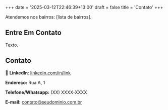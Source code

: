 +++
date = '2025-03-12T22:46:39+13:00'
draft = false
title = 'Contato'
+++

Atendemos nos bairros: [lista de bairros].

## Entre Em Contato

Texto.

## Contato

🔗 **LinkedIn**: [linkedin.com/in/link](https://linkedin.com/in/link)

**Endereço:** Rua A, 1

**Telefone/Whatsapp:** (XX) XXXX-XXXX  

**E-mail:** contato@seudominio.com.br  